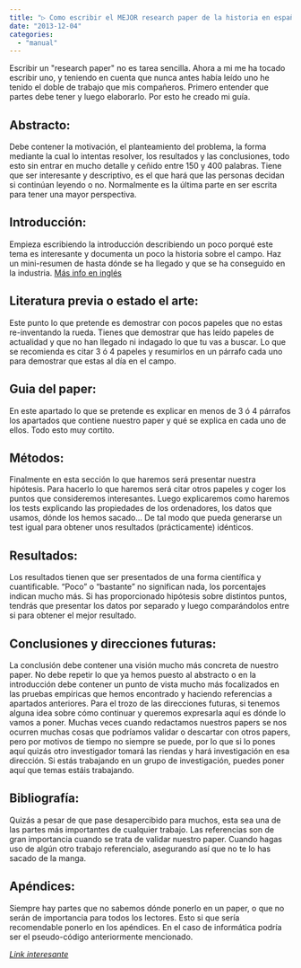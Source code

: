```yaml
---
title: "▷ Como escribir el MEJOR research paper de la historia en español"
date: "2013-12-04"
categories: 
  - "manual"
---
```


Escribir un "research paper" no es tarea sencilla. Ahora a mi me ha tocado escribir uno, y teniendo en cuenta que nunca antes había leído uno he tenido el doble de trabajo que mis compañeros. Primero entender que partes debe tener y luego elaborarlo. Por esto he creado mi guía.

## Abstracto:

Debe contener la motivación, el planteamiento del problema, la forma mediante la cual lo intentas resolver, los resultados y las conclusiones, todo esto sin entrar en mucho detalle y ceñido entre 150 y 400 palabras. Tiene que ser interesante y descriptivo, es el que hará que las personas decidan si continúan leyendo o no. Normalmente es la última parte en ser escrita para tener una mayor perspectiva.

## Introducción:

Empieza escribiendo la introducción describiendo un poco porqué este tema es interesante y documenta un poco la historia sobre el campo. Haz un mini-resumen de hasta dónde se ha llegado y que se ha conseguido en la industria. [Más info en inglés](http://www.wikihow.com/Write-a-Research-Introduction)

## Literatura previa o estado el arte:

Este punto lo que pretende es demostrar con pocos papeles que no estas re-inventando la rueda. Tienes que demostrar que has leído papeles de actualidad y que no han llegado ni indagado lo que tu vas a buscar. Lo que se recomienda es citar 3 ó 4 papeles y resumirlos en un párrafo cada uno para demostrar que estas al día en el campo.

## Guia del paper:

En este apartado lo que se pretende es explicar en menos de 3 ó 4 párrafos los apartados que contiene nuestro paper y qué se explica en cada uno de ellos. Todo esto muy cortito.

## Métodos:

Finalmente en esta sección lo que haremos será presentar nuestra hipótesis. Para hacerlo lo que haremos será citar otros papeles y coger los puntos que consideremos interesantes. Luego explicaremos como haremos los tests explicando las propiedades de los ordenadores, los datos que usamos, dónde los hemos sacado... De tal modo que pueda generarse un test igual para obtener unos resultados (prácticamente) idénticos.

## Resultados:

Los resultados tienen que ser presentados de una forma científica y cuantificable. “Poco” o “bastante” no significan nada, los porcentajes indican mucho más. Si has proporcionado hipótesis sobre distintos puntos, tendrás que presentar los datos por separado y luego comparándolos entre si para obtener el mejor resultado.

## Conclusiones y direcciones futuras:

La conclusión debe contener una visión mucho más concreta de nuestro paper. No debe repetir lo que ya hemos puesto al abstracto o en la introducción debe contener un punto de vista mucho más focalizados en las pruebas empíricas que hemos encontrado y haciendo referencias a apartados anteriores. Para el trozo de las direcciones futuras, si tenemos alguna idea sobre cómo continuar y queremos expresarla aquí es dónde lo vamos a poner. Muchas veces cuando redactamos nuestros papers se nos ocurren muchas cosas que podríamos validar o descartar con otros papers, pero por motivos de tiempo no siempre se puede, por lo que si lo pones aquí quizás otro investigador tomará las riendas y hará investigación en esa dirección. Si estás trabajando en un grupo de investigación, puedes poner aquí que temas estáis trabajando.

## Bibliografía:

Quizás a pesar de que pase desapercibido para muchos, esta sea una de las partes más importantes de cualquier trabajo. Las referencias son de gran importancia cuando se trata de validar nuestro paper. Cuando hagas uso de algún otro trabajo referencialo, asegurando así que no te lo has sacado de la manga.

## Apéndices:

Siempre hay partes que no sabemos dónde ponerlo en un paper, o que no serán de importancia para todos los lectores. Esto si que sería recomendable ponerlo en los apéndices. En el caso de informática podría ser el pseudo-código anteriormente mencionado.

_[Link interesante](http://infolab.stanford.edu/~widom/paper-writing.html)_
